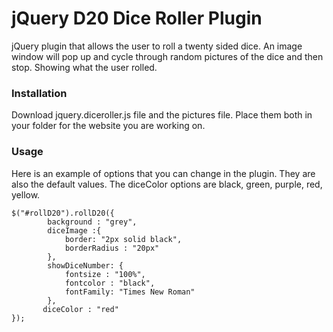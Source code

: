 # jQuery D20 Dice Roller Plugin

jQuery plugin that allows the user to roll a twenty sided dice. An image window will pop up and cycle through random pictures of the dice and then stop. Showing what the user rolled. 

### Installation

Download jquery.diceroller.js file and the pictures file. 
Place them both in your folder for the website you are working on.

### Usage 

Here is an example of options that you can change in the plugin. They are also the default values. The diceColor options are black, green, purple, red, yellow.
 
```
$("#rollD20").rollD20({
        background : "grey",
        diceImage :{
            border: "2px solid black",
            borderRadius : "20px"
        },
        showDiceNumber: {
            fontsize : "100%",
            fontcolor : "black",
            fontFamily: "Times New Roman"
        },
       diceColor : "red"
});
```

